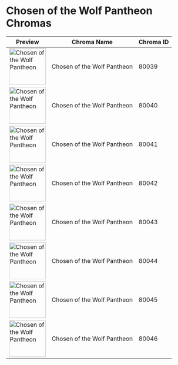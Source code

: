 # Chosen of the Wolf Pantheon Chromas

| Preview | Chroma Name | Chroma ID |
|---|---|---|
| <img src='https://raw.communitydragon.org/latest/plugins/rcp-be-lol-game-data/global/default/v1/champion-chroma-images/80/80039.png' alt='Chosen of the Wolf Pantheon' width='100'> | Chosen of the Wolf Pantheon | 80039 |
| <img src='https://raw.communitydragon.org/latest/plugins/rcp-be-lol-game-data/global/default/v1/champion-chroma-images/80/80040.png' alt='Chosen of the Wolf Pantheon' width='100'> | Chosen of the Wolf Pantheon | 80040 |
| <img src='https://raw.communitydragon.org/latest/plugins/rcp-be-lol-game-data/global/default/v1/champion-chroma-images/80/80041.png' alt='Chosen of the Wolf Pantheon' width='100'> | Chosen of the Wolf Pantheon | 80041 |
| <img src='https://raw.communitydragon.org/latest/plugins/rcp-be-lol-game-data/global/default/v1/champion-chroma-images/80/80042.png' alt='Chosen of the Wolf Pantheon' width='100'> | Chosen of the Wolf Pantheon | 80042 |
| <img src='https://raw.communitydragon.org/latest/plugins/rcp-be-lol-game-data/global/default/v1/champion-chroma-images/80/80043.png' alt='Chosen of the Wolf Pantheon' width='100'> | Chosen of the Wolf Pantheon | 80043 |
| <img src='https://raw.communitydragon.org/latest/plugins/rcp-be-lol-game-data/global/default/v1/champion-chroma-images/80/80044.png' alt='Chosen of the Wolf Pantheon' width='100'> | Chosen of the Wolf Pantheon | 80044 |
| <img src='https://raw.communitydragon.org/latest/plugins/rcp-be-lol-game-data/global/default/v1/champion-chroma-images/80/80045.png' alt='Chosen of the Wolf Pantheon' width='100'> | Chosen of the Wolf Pantheon | 80045 |
| <img src='https://raw.communitydragon.org/latest/plugins/rcp-be-lol-game-data/global/default/v1/champion-chroma-images/80/80046.png' alt='Chosen of the Wolf Pantheon' width='100'> | Chosen of the Wolf Pantheon | 80046 |

